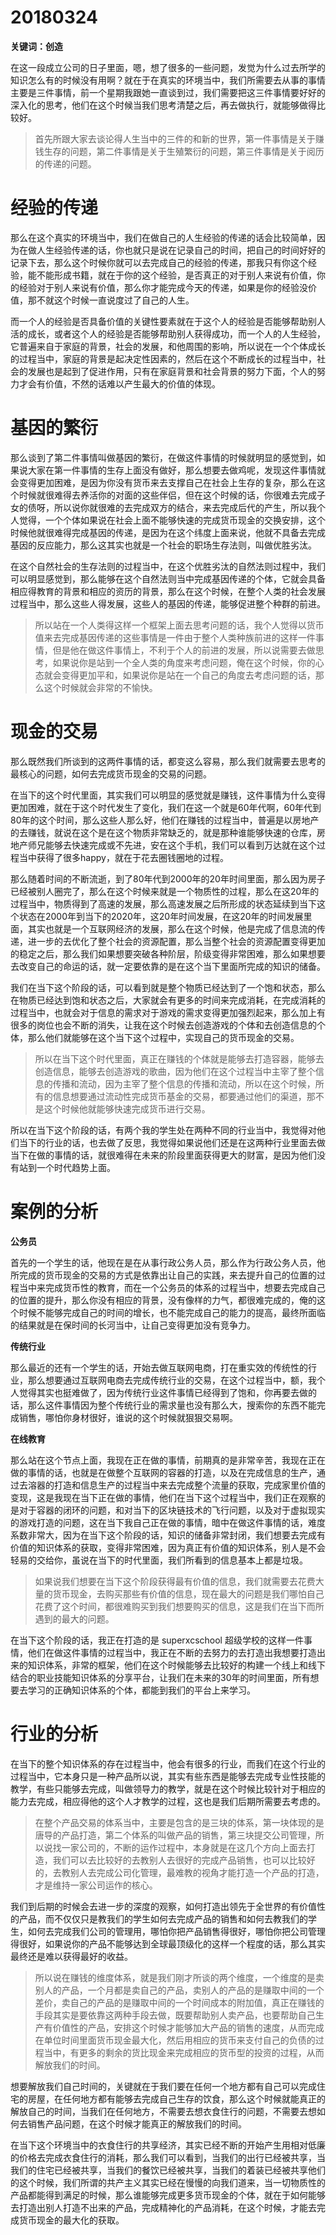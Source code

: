 # 20180324

**关键词：创造**

在这一段成立公司的日子里面，嗯，想了很多的一些问题，发觉为什么过去所学的知识怎么有的时候没有用啊？就在于在真实的环境当中，我们所需要去从事的事情主要是三件事情，前一个星期我跟她一直谈到过，我们需要把这三件事情要好好的深入化的思考，他们在这个时候当我们思考清楚之后，再去做执行，就能够做得比较好。

>首先所跟大家去谈论得人生当中的三件的和新的世界，第一件事情是关于赚钱生存的问题，第二件事情是关于生殖繁衍的问题，第三件事情是关于阅历的传递的问题。

# 经验的传递

那么在这个真实的环境当中，我们在做自己的人生经验的传递的话会比较简单，因为在做人生经验传递的话，你也就只是说在记录自己的时间，把自己的时间好好的记录下去，那么这个时候你就可以去完成自己的经验的传递，那我只有你这个经验，能不能形成书籍，就在于你的这个经验，是否真正的对于别人来说有价值，你的经验对于别人来说有价值，那么你才能完成今天的传递，如果是你的经验没价值，那不就这个时候一直说度过了自己的人生。

而一个人的经验是否具备价值的关键性要素就在于这个人的经验是否能够帮助别人活的成长，或者这个人的经验是否能够帮助别人获得成功，而一个人的人生经验，它普遍来自于家庭的背景，社会的发展，和他周围的影响，所以说在一个个体成长的过程当中，家庭的背景是起决定性因素的，然后在这个不断成长的过程当中，社会的发展也是起到了促进作用，只有在家庭背景和社会背景的努力下面，个人的努力才会有价值，不然的话难以产生最大的价值的体现。

# 基因的繁衍

那么谈到了第二件事情叫做基因的繁衍，在做这件事情的时候就明显的感觉到，如果说大家在第一件事情的生存上面没有做好，那么想要去做鸡呢，发现这件事情就会变得更加困难，是因为你没有货币来去支撑自己在社会上生存的复杂，那么在这个时候就很难得去养活你的对面的这些伴侣，但在这个时候的话，你很难去完成子女的债呀，所以说你就很难的去完成双方的结合，来去完成后代的产生，所以我个人觉得，一个个体如果说在社会上面不能够快速的完成货币现金的交换安排，这个时候他就很难得完成基因的传递，是因为在这个纬度上面来说，他就不具备去完成基因的反应能力，那么这其实也就是一个社会的职场生存法则，叫做优胜劣汰。

在这个自然社会的生存法则的过程当中，在这个优胜劣汰的自然法则过程中，我们可以明显感觉到，那么能够在这个自然法则当中完成基因传递的个体，它就会具备相应得教育的背景和相应的资历的背景，那么在这个时候，在整个人类的社会发展过程当中，那么这些人得发展，这些人的基因的传递，能够促进整个种群的前进。

>所以站在一个人类得这样一个框架上面去思考问题的话，我个人觉得以货币值来去完成基因传递的这些事情是一件由于整个人类种族前进的这样一件事情，但是他在做这件事情上，不利于个人的前进的发展，所以说需要去做思考，如果说你是站到一个全人类的角度来考虑问题，俺在这个时候，你的心态就会变得更加平和，如果说你是站在一个自己的角度去考虑问题的话，那么这个时候就会非常的不愉快。

# 现金的交易

那么既然我们所谈到的这两件事情的话，都变这么容易，那么我们就需要去思考的最核心的问题，如何去完成货币现金的交易的问题。

在当下的这个时代里面，其实我们可以明显的感觉就是赚钱，这件事情为什么变得更加困难，就在于这个时代发生了变化，我们在这一个就是60年代啊，60年代到80年的这个时间，那么这些人那么好，他们在赚钱的过程当中，普遍是以房地产的去赚钱，就说在这个是在这个物质非常缺乏的，就是那种谁能够快速的仓库，房地产师兄能够去快速完成或不先进，安在这个手机，我们可以看到万达就在这个过程当中获得了很多happy，就在于花去圈钱圈地的过程。

那么随着时间的不断流逝，到了80年代到2000年的20年时间里面，那么因为房子已经被别人圈完了，那么在这个时候来就是一个物质性的过程，那么在这20年的过程当中，物质得到了高速的发展，那么高速发展之后所形成的状态延续到当下这个状态在2000年到当下的2020年，这20年时间发展，在这20年的时间发展里面，其实也就是一个互联网经济的发展，那么在这个时候，他是完成了信息流的传递，进一步的去优化了整个社会的资源配置，那么当整个社会的资源配置变得更加的稳定之后，那么我们如果想要突破各种阶层，阶级变得非常困难，那么如果想要去改变自己的命运的话，就一定要依靠的是在这个当下里面所完成的知识的储备。

我们在当下这个阶段的话，可以看到就是整个物质已经达到了一个饱和状态，那么在物质已经达到饱和状态之后，大家就会有更多的时间来完成消耗，在完成消耗的过程当中，也就会对于信息的需求对于游戏的需求变得更加强烈起来，那么加上有很多的岗位也会不断的消失，让我在这个时候去创造游戏的个体和去创造信息的个体，那么他们就能够在这个当下这个过程中，实现自己的货币现金的交易。

>所以在当下这个时代里面，真正在赚钱的个体就是能够去打造容器，能够去创造信息，能够去创造游戏的歌曲，因为他们在这个过程当中主宰了整个信息的传播和流动，因为主宰了整个信息的传播和流动，所以在这个时候，所有的信息想要通过流动性完成货币基金的交易，都要通过他们的渠道，那不是这个时候他就能够快速完成货币进行交易。

所以在当下这个阶段的话，有两个我的学生处在两种不同的行业当中，我觉得对他们当下的行业的话，也去做了反思，我觉得如果说他们还是在这两种行业里面去做当下在做的事情的话，就很难得在未来的阶段里面获得更大的财富，是因为他们没有站到一个时代趋势上面。

# 案例的分析

**公务员**

首先的一个学生的话，他现在是在从事行政公务人员，那么作为行政公务人员，他所完成的货币现金的交易的方式是依靠出让自己的实践，来去提升自己的位置的过程当中来完成货币性的教育，而在一个公务员的体系的过程当中，想要去完成自己的位置的提升，那么你没有相应的背景，没有像样的力气，都很难完成的，俺的这个时候不能够完成自己的时间的增长，也不能完成自己的能力的提高，最终所面临的结果就是在保时间的长河当中，让自己变得更加没有竞争力。

**传统行业**

那么最近的还有一个学生的话，开始去做互联网电商，打在重实效的传统性的行业，那么想要通过互联网电商去完成传统行业的交易，在这个过程当中，额，我个人觉得其实也挺难做了，因为传统行业这件事情已经得到了饱和，你再要去做的话，那么这件事情因为整个传统行业的需求量也没有那么大，搜索你的东西不能完成销售，哪怕你身材很好，谁说的这个时候就狠狠交易啊。

**在线教育**

那么站在这个节点上面，我现在正在做的事情，前期真的是非常辛苦，我现在正在做的事情的话，也就是在做整个互联网的容器的打造，以及在完成信息的生产，通过去溶器的打造和信息生产的过程当中来去完成整个流量的获取，完成家里价值的变现，这是我现在当下正在做的事情，他们在当下这个过程当中，我们正在观察的是对于容器的闭环的问题，和对当下的区块链技术的飞行问题，以及对于虚拟现实的游戏打造的问题，这在当下我自己正在做的事情，暗中在做这件事情的话，难度系数非常大，因为在当下这个阶段的话，知识的储备非常封闭，我们想要去完成有价值的知识体系的获取，变得非常困难，因为真正有价值的知识体系，别人是不会轻易的交给你，虽说在当下的时代里面，我们所看到的信息基本上都是垃圾。

>如果说我们想要在当下这个阶段获得最有价值的信息，我们就需要去花费大量的货币现金，去购买那些有价值的信息，现在最大的问题是我们哪怕自己花费了这个时间，都很难购买到我们想要购买的信息，这是我们在当下而所遇到的最大的问题。

在当下这个阶段的话，我正在打造的是 superxcschool 超级学校的这样一件事情，他们在做这件事情的过程当中，我正在不断的去努力的去打造出我想要打造出来的知识体系，非常的框架，他们在这个时候能够去比较好的构建一个线上和线下结合的职业技能知识体系的分享平台，让我们在未来的30年的时间里面，所有想要去学习的正确知识体系的个体，都能到我们的平台上来学习。

# 行业的分析

在当下的整个知识体系的存在过程当中，他会有很多的行业，而我们在这个行业的过程当中，它本身只是一种产品所以说，其实有些东西是能够去完成专业性技能的教学，有些只能够去完成，叫做领导力的教学，就是在这个时候比较针对于相应的能力去完成，相应得他的这个人才教学的过程，这也是我们后期所需要去考虑的。

>在整个产品交易的体系当中，主要是包含的是三块的体系，第一块体现的是唐导的产品打造，第二个体系的叫做产品的销售，第三块提交公司管理，所以说找一家公司的，不断的运作过程中，本身就是在这几个方向上面去打造，我们可以去比较好的去教别人去很好的完成产品销售，也可以比较好的，去教别人去完成公司化管理，最难教的视角才能打造一个产品的打造，才是维持一家公司运作的核心。

我们到后期的时候会去进一步的深度的观察，如何打造出领先于全世界的有价值性的产品，而不仅仅只是教我们的学生如何去完成产品的销售和如何去教我们的学生，如何去完成我们公司的管理用，哪怕你把产品销售得很好，哪怕你把公司管理得很好，如果说你的产品不能够达到全球最顶级化的这样一个程度的话，那么其实最终还是难以获得最好的收益。

>所以说在赚钱的维度体系，就是我们刚才所谈的两个维度，一个维度的是卖别人的产品，一个月都是卖自己的产品，卖别人的产品的是赚取中间的一个差价，卖自己的产品的是赚取中间的一个时间成本的附加值，真正在赚钱的手段其实是要依靠这两种手段去做，既要帮助别人卖产品，也要帮助自己生产有价值性的产品，安排这个时候才能够加大产品的销售的速度，从而完成在单位时间里面货币现金最大化，然后用相应的货币来支付自己的负债的过程当中，有更多的剩余的货比现金来完成相应的货币型的投资的过程，从而解放我们的时间。

想要解放我们自己时间的，关键就在于我们要在任何一个地方都有自己可以完成住宅的房屋，在任何地方都有能够去完成自己生存的饮食，那么这个时候就能真正的解放自己的时间，当我们在任何地方，不需要去想衣食住行的问题，不需要去想如何去销售产品问题，在这个时候才能真正的解放我们的时间。

在当下这个环境当中的衣食住行的共享经济，其实已经不断的开始产生用相对低廉的价格去完成衣食住行的消耗，那么我们可以看到，当我们的出行已经被共享，当我们的住宅已经被共享，当我们的餐饮已经被共享，当我们的着装已经被共享他们的这个时候，我们所谓的共产主义其实已经在慢慢的向我们道来，当一切物质性的产品都能得到满足的时候，那么谁能够完成更多货币现金的个体，就在于如何能够去打造出别人打造不出来的产品，完成精神化的产品消耗，在这个时候，才能去完成货币现金的最大化的获取。
